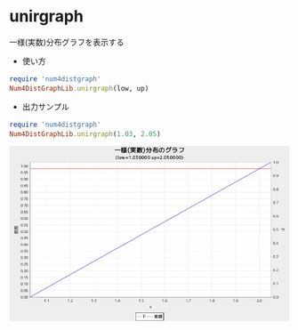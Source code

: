 unirgraph
=========
一様(実数)分布グラフを表示する

* 使い方

```ruby
require 'num4distgraph'
Num4DistGraphLib.unirgraph(low, up)
```

* 出力サンプル

```ruby
require 'num4distgraph'
Num4DistGraphLib.unirgraph(1.03, 2.05)
```
![unirgraph](images/unirGraph.jpg)

